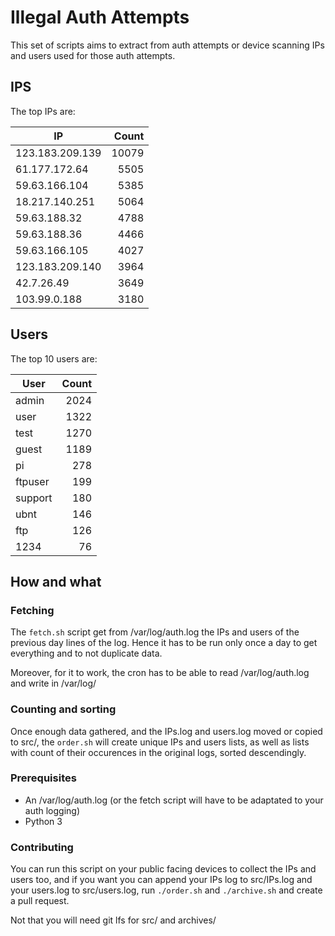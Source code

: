 # Illegal Auth Attempts

This set of scripts aims to extract from auth attempts or device scanning IPs and users used for those auth attempts.

## IPS

The top IPs are:

| IP              | Count |
| --------------- | -----:|
| 123.183.209.139 | 10079 |
| 61.177.172.64   | 5505  |
| 59.63.166.104   | 5385  |
| 18.217.140.251  | 5064  |
| 59.63.188.32    | 4788  |
| 59.63.188.36    | 4466  |
| 59.63.166.105   | 4027  |
| 123.183.209.140 | 3964  |
| 42.7.26.49      | 3649  |
| 103.99.0.188    | 3180  |

## Users

The top 10 users are:

| User    | Count |
| ------- | -----:|
| admin   | 2024  |
| user    | 1322  |
| test    | 1270  |
| guest   | 1189  |
| pi      | 278   |
| ftpuser | 199   |
| support | 180   |
| ubnt    | 146   |
| ftp     | 126   |
| 1234    | 76    |

## How and what

### Fetching

The `fetch.sh` script get from /var/log/auth.log the IPs and users of the previous day lines of the log. Hence it has to be run only once a day to get everything and to not duplicate data.

Moreover, for it to work, the cron has to be able to read /var/log/auth.log and write in /var/log/

### Counting and sorting

Once enough data gathered, and the IPs.log and users.log moved or copied to src/, the `order.sh` will create unique IPs and users lists, as well as lists with count of their occurences in the original logs, sorted descendingly.

### Prerequisites

- An /var/log/auth.log (or the fetch script will have to be adaptated to your auth logging)
- Python 3

### Contributing

You can run this script on your public facing devices to collect the IPs and users too, and if you want you can append your IPs log to src/IPs.log and your users.log to src/users.log, run `./order.sh` and `./archive.sh` and create a pull request.

Not that you will need git lfs for src/ and archives/

